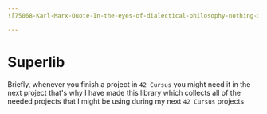 ```yaml
---
![75068-Karl-Marx-Quote-In-the-eyes-of-dialectical-philosophy-nothing-is](https://user-images.githubusercontent.com/49293816/212522005-44f5edb4-cf63-4b64-819e-d2c168924044.jpeg)

---
```

# Superlib
Briefly, whenever you finish a project in `42 Cursus` you might need it in the next project that's why I have made this library which collects all of the needed projects that I might be using during my next `42 Cursus` projects
